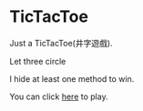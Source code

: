 # TicTacToe
Just a TicTacToe(井字遊戲).

Let three circle 

I hide at least one method to win.

You can click [here](https://tim54100.github.io/TicTacTae/) to play.

